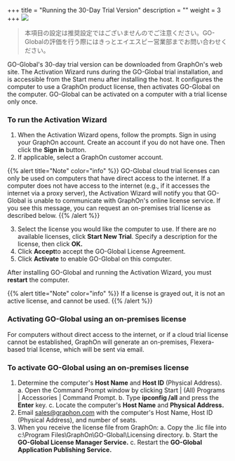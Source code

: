 +++
title = "Running the 30-Day Trial Version"
description = ""
weight = 3
+++
![](/images/2-3-1.png)
>本項目の設定は推奨設定ではございませんのでご注意ください。GO-Globalの評価を行う際にはきっとエイエスピー営業部までお問い合わせください。

GO-Global's 30-day trial version can be downloaded from GraphOn's web site. The Activation Wizard runs during the GO-Global trial installation, and is accessible from the Start menu after installing the host. It configures the computer to use a GraphOn product license, then activates GO-Global on the computer. GO-Global can be activated on a computer with a trial license only once.

### To run the Activation Wizard

1. When the Activation Wizard opens, follow the prompts. Sign in using your GraphOn account. Create an account if you do not have one. Then click the **Sign in** button.
2. If applicable, select a GraphOn customer account.

{{% alert title="Note" color="info" %}}
GO-Global cloud trial licenses can only be used on computers that have direct access to the internet. If a computer does not have access to the internet (e.g., if it accesses the internet via a proxy server), the Activation Wizard will notify you that GO-Global is unable to communicate with GraphOn's online license service. If you see this message, you can request an on-premises trial license as described below.
{{% /alert %}}

3. Select the license you would like the computer to use. If there are no available licenses, click **Start New Trial**. Specify a description for the license, then click **OK.**
4. Click **Accept**to accept the GO-Global License Agreement.
5. Click **Activate** to enable GO-Global on this computer.

After installing GO-Global and running the Activation Wizard, you must **restart** the computer.

{{% alert title="Note" color="info" %}}
If a license is grayed out, it is not an active license, and cannot be used.
{{% /alert %}}

### Activating GO-Global using an on-premises license

For computers without direct access to the internet, or if a cloud trial license cannot be established, GraphOn will generate an on-premises, Flexera-based trial license, which will be sent via email.

### To activate GO-Global using an on-premises license

1. Determine the computer's **Host Name** and **Host ID** (Physical Address).
  a. Open the Command Prompt window by clicking Start | (All) Programs | Accessories | Command Prompt.
  b. Type **ipconfig /all** and press the **Enter** key.
  c. Locate the computer's **Host Name** and **Physical Address.**
2. Email sales@graphon.com with the computer's Host Name, Host ID (Physical Address), and number of seats.
3. When you receive the license file from GraphOn:
  a. Copy the .lic file into c:\Program Files\GraphOn\GO-Global\Licensing directory.
  b. Start the **GO-Global License Manager Service.**
  c. Restart the **GO-Global Application Publishing Service.**
